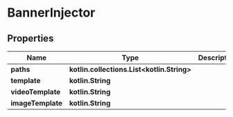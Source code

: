 
# BannerInjector

## Properties
Name | Type | Description | Notes
------------ | ------------- | ------------- | -------------
**paths** | **kotlin.collections.List&lt;kotlin.String&gt;** |  | 
**template** | **kotlin.String** |  |  [optional]
**videoTemplate** | **kotlin.String** |  |  [optional]
**imageTemplate** | **kotlin.String** |  |  [optional]



